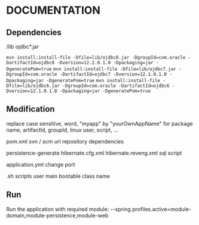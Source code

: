 # DOCUMENTATION


## Dependencies

/lib
  ojdbc*.jar

`mvn install:install-file -Dfile=lib/ojdbc8.jar -DgroupId=com.oracle -DartifactId=ojdbc8 -Dversion=12.2.0.1.0 -Dpackaging=jar -DgeneratePom=true`
`mvn install:install-file -Dfile=lib/ojdbc7.jar -DgroupId=com.oracle -DartifactId=ojdbc7 -Dversion=12.1.0.1.0 -Dpackaging=jar -DgeneratePom=true`
`mvn install:install-file -Dfile=lib/ojdbc6.jar -DgroupId=com.oracle -DartifactId=ojdbc6 -Dversion=12.1.0.1.0 -Dpackaging=jar -DgeneratePom=true`


## Modification

replace case sensitive, word, "myapp" by "yourOwnAppName" for package name, artifactId, groupId, linux user, script, ...


pom.xml
  svn / scm url
  repository
  dependencies


persistence-generate
  hibernate.cfg.xml
  hibernate.reveng.xml
  sql script


application.yml
  change port


.sh scripts
  user
  main bootable class name


## Run

Run the application with required module: --spring.profiles.active=module-domain,module-persistence,module-web

